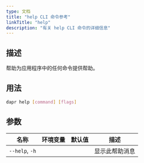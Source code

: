 ```yaml
---
type: 文档
title: "help CLI 命令参考"
linkTitle: "help"
description: "有关 help CLI 命令的详细信息"
---
```


## 描述

帮助为应用程序中的任何命令提供帮助。

## 用法

```bash
dapr help [command] [flags]
```

## 参数

| 名称             | 环境变量 | 默认值 | 描述      |
| -------------- | ---- | --- | ------- |
| `--help`, `-h` |      |     | 显示此帮助消息 |
